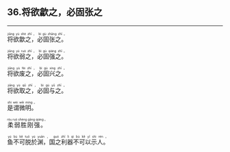 ## 36.将欲歙之，必固张之
---


<ruby><rb> 将欲歙之，必固张之。 </rb> <rt> jiāng  yù  shè  zhī ， bì  gù  zhāng  zhī 。</rt>
</ruby>

<ruby><rb> 将欲弱之，必固强之。 </rb> <rt> jiāng  yù  ruò  zhī ， bì  gù  qiáng  zhī 。</rt>
</ruby>

<ruby><rb> 将欲废之，必固兴之。 </rb> <rt> jiāng  yù  fèi  zhī ， bì  gù  xìng  zhī 。</rt>
</ruby>

<ruby><rb> 将欲取之，必固与之。 </rb> <rt> jiāng  yù  qǔ  zhī ， bì  gù  yǔ  zhī 。</rt>
</ruby>

<ruby><rb> 是谓微明。 </rb> <rt> shì  wèi  wēi  míng 。</rt>
</ruby>

<ruby><rb> 柔弱胜刚强。 </rb> <rt> róu  ruò  shèng  gāng  qiáng 。</rt>
</ruby>

<ruby><rb> 鱼不可脱於渊，国之利器不可以示人。 </rb> <rt> yú  bù  kě  tuō  yú  yuān ， guó  zhī  lì  qì  bù  kě  yǐ  shì  rén 。</rt>
</ruby>

<ruby><rb>   </rb> <rt> </rt>
</ruby>


